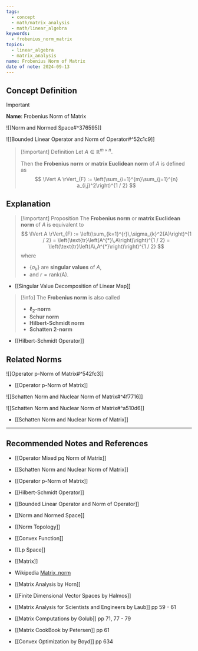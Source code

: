 ```yaml
---
tags:
  - concept
  - math/matrix_analysis
  - math/linear_algebra
keywords:
  - frobenius_norm_matrix
topics:
  - linear_algebra
  - matrix_analysis
name: Frobenius Norm of Matrix
date of note: 2024-09-13
---
```


## Concept Definition

>[!important]
>**Name**: Frobenius Norm of Matrix

![[Norm and Normed Space#^376595]]

![[Bounded Linear Operator and Norm of Operator#^52c1c9]]

>[!important] Definition
>Let $A \in \mathbb{R}^{m\times n}$. 
>
>Then the **Frobenius norm** or **matrix Euclidean norm** of $A$ is defined as 
>$$
>\lVert A \rVert_{F} := \left(\sum_{i=1}^{m}\sum_{j=1}^{n} a_{i,j}^2\right)^{1 / 2}
>$$

## Explanation

>[!important] Proposition
>The **Frobenius norm** or **matrix Euclidean norm** of $A$ is equivalent to
>$$
>\lVert A \rVert_{F} := \left(\sum_{k=1}^{r}\,\sigma_{k}^2(A)\right)^{1 / 2} = \left(\text{tr}\left(A^{*}\,A\right)\right)^{1 / 2} = \left(\text{tr}\left(A\,A^{*}\right)\right)^{1 / 2} 
>$$
>where 
>- $\{ \sigma_{k} \}$ are **singular values** of $A$, 
>- and $r = \text{rank(A)}$.

- [[Singular Value Decomposition of Linear Map]]


>[!info]
>The **Frobenius norm** is also called
>- **$\ell_{2}$-norm**
>- **Schur norm**
>- **Hilbert-Schmidt norm**
>- **Schatten 2-norm**

- [[Hilbert-Schmidt Operator]]

## Related Norms 

![[Operator p-Norm of Matrix#^542fc3]]

- [[Operator p-Norm of Matrix]]

![[Schatten Norm and Nuclear Norm of Matrix#^4f7716]]

![[Schatten Norm and Nuclear Norm of Matrix#^a510d6]]

- [[Schatten Norm and Nuclear Norm of Matrix]]





-----------
##  Recommended Notes and References


- [[Operator Mixed pq Norm of Matrix]]
- [[Schatten Norm and Nuclear Norm of Matrix]]
- [[Operator p-Norm of Matrix]]


- [[Hilbert-Schmidt Operator]]
- [[Bounded Linear Operator and Norm of Operator]]
- [[Norm and Normed Space]]
- [[Norm Topology]]
- [[Convex Function]]

- [[Lp Space]]
- [[Matrix]]
- Wikipedia [Matrix_norm](https://en.wikipedia.org/wiki/Matrix_norm)
- [[Matrix Analysis by Horn]]
- [[Finite Dimensional Vector Spaces by Halmos]]
- [[Matrix Analysis for Scientists and Engineers by Laub]] pp 59 - 61
- [[Matrix Computations by Golub]] pp 71, 77 - 79
- [[Matrix CookBook by Petersen]] pp 61
- [[Convex Optimization by Boyd]] pp 634
